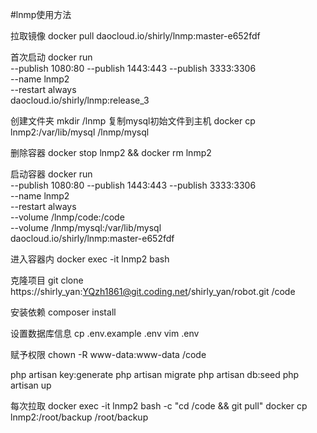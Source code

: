 #lnmp使用方法

拉取镜像
docker pull daocloud.io/shirly/lnmp:master-e652fdf

首次启动
docker run \
--publish 1080:80 --publish 1443:443 --publish 3333:3306 \
--name lnmp2 \
--restart always \
daocloud.io/shirly/lnmp:release_3

创建文件夹
mkdir /lnmp
复制mysql初始文件到主机
docker cp lnmp2:/var/lib/mysql /lnmp/mysql

删除容器
docker stop lnmp2 && docker rm lnmp2

启动容器
docker run \
--publish 1080:80 --publish 1443:443 --publish 3333:3306 \
--name lnmp2 \
--restart always \
--volume /lnmp/code:/code \
--volume /lnmp/mysql:/var/lib/mysql \
daocloud.io/shirly/lnmp:master-e652fdf

进入容器内
docker exec -it lnmp2 bash

克隆项目
git clone https://shirly_yan:YQzh1861@git.coding.net/shirly_yan/robot.git /code

安装依赖
composer install

设置数据库信息
cp .env.example .env
vim .env

赋予权限
chown -R www-data:www-data /code

php artisan key:generate
php artisan migrate
php artisan db:seed
php artisan up

每次拉取
docker exec -it lnmp2 bash -c "cd /code && git pull"
docker cp lnmp2:/root/backup /root/backup







